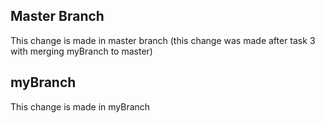 ## Master Branch
This change is made in master branch (this change was made after task 3 with merging myBranch to master)

## myBranch
This change is made in myBranch
